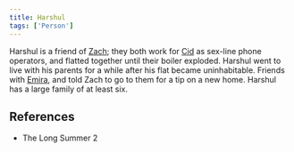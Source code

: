 ```yaml
---
title: Harshul
tags: ['Person']
---
```

Harshul is a friend of [Zach](/_wiki/zach.md); they both work for [Cid](/_wiki/cid.md) as sex-line phone operators, and flatted together until their boiler exploded.
Harshul went to live with his parents for a while after his flat became uninhabitable. Friends with [Emira](/_wiki/emira.md), and told Zach to go to them for a tip on a new home.
Harshul has a large family of at least six.

## References
- The Long Summer 2
